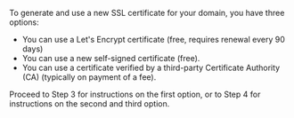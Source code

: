 To generate and use a new SSL certificate for your domain, you have three options:

* You can use a Let's Encrypt certificate (free, requires renewal every 90 days)
* You can use a new self-signed certificate (free).
* You can use a certificate verified by a third-party Certificate Authority (CA) (typically on payment of a fee).

Proceed to Step 3 for instructions on the first option, or to Step 4 for instructions on the second and third option.